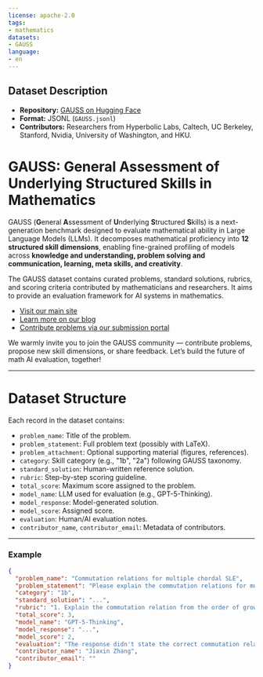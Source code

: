 ```yaml
---
license: apache-2.0
tags:
- mathematics
datasets:
- GAUSS
language:
- en
---
```

## Dataset Description

- **Repository:** [GAUSS on Hugging Face](https://huggingface.co/datasets/GaussMath/GAUSS)  
- **Format:** JSONL (`GAUSS.jsonl`)  
- **Contributors:** Researchers from Hyperbolic Labs, Caltech, UC Berkeley, Stanford, Nvidia, University of Washington, and HKU.  

# GAUSS: General Assessment of Underlying Structured Skills in Mathematics

GAUSS (**G**eneral **A**ssessment of **U**nderlying **S**tructured **S**kills) is a next-generation benchmark designed to evaluate mathematical ability in Large Language Models (LLMs).  It decomposes mathematical proficiency into **12 structured skill dimensions**, enabling fine-grained profiling of models across **knowledge and understanding, problem solving and communication, learning, meta skills, and creativity**.

The GAUSS dataset contains curated problems, standard solutions, rubrics, and scoring criteria contributed by mathematicians and researchers. It aims to provide an evaluation framework for AI systems in mathematics.

- [Visit our main site](https://gaussmath.ai/)  
- [Learn more on our blog](https://gaussmath.ai/blog.html)  
- [Contribute problems via our submission portal](https://airtable.com/appPRxJQP3yFn1F8Y/pagwQMsNpdiPnXvEP/form)  

We warmly invite you to join the GAUSS community — contribute problems, propose new skill dimensions, or share feedback. Let’s build the future of math AI evaluation, together!

---

# Dataset Structure

Each record in the dataset contains:
- `problem_name`: Title of the problem.  
- `problem_statement`: Full problem text (possibly with LaTeX).  
- `problem_attachment`: Optional supporting material (figures, references).  
- `category`: Skill category (e.g., "1b", "2a") following GAUSS taxonomy.  
- `standard_solution`: Human-written reference solution.  
- `rubric`: Step-by-step scoring guideline.  
- `total_score`: Maximum score assigned to the problem.  
- `model_name`: LLM used for evaluation (e.g., GPT-5-Thinking).  
- `model_response`: Model-generated solution.  
- `model_score`: Assigned score.  
- `evaluation`: Human/AI evaluation notes.  
- `contributor_name`, `contributor_email`: Metadata of contributors.

---

### Example
```json
{
  "problem_name": "Commutation relations for multiple chordal SLE",
  "problem_statement": "Please explain the commutation relations for multiple chordal SLE(κ).",
  "category": "1b",
  "standard_solution": "...",
  "rubric": "1. Explain the commutation relation from the order of growth of two points.\n2. Computes the commutator of the generators correctly.\n3. States the null-vector equations accurately.",
  "total_score": 3,
  "model_name": "GPT-5-Thinking",
  "model_response": "...",
  "model_score": 2,
  "evaluation": "The response didn't state the correct commutation relations of the generators.",
  "contributor_name": "Jiaxin Zhang",
  "contributor_email": ""
}
